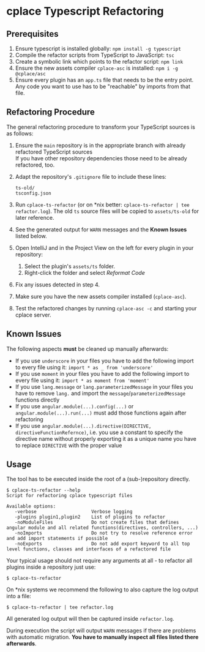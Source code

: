 # cplace Typescript Refactoring

## Prerequisites

1. Ensure typescript is installed globally: `npm install -g typescript`
2. Compile the refactor scripts from TypeScript to JavaScript: `tsc`
3. Create a symbolic link which points to the refactor script: `npm link`
4. Ensure the new assets compiler `cplace-asc` is installed: `npm i -g @cplace/asc`
5. Ensure every plugin has an `app.ts` file that needs to be the entry point. Any code you want to use has to be "reachable" by imports from that file.


## Refactoring Procedure

The general refactoring procedure to transform your TypeScript sources is as follows:

1. Ensure the `main` repository is in the appropriate branch with already refactored TypeScript sources<br>
    If you have other repository dependencies those need to be already refactored, too.
    
2. Adapt the repository's `.gitignore` file to include these lines:<br>
    ```
    ts-old/
    tsconfig.json
    ```
    
3. Run `cplace-ts-refactor` (or on *nix better: `cplace-ts-refactor | tee refactor.log`). The old `ts` source files will be copied to `assets/ts-old` for later reference.

4. See the generated output for `WARN` messages and the **Known Issues** listed below.

5. Open IntelliJ and in the Project View on the left for every plugin in your repository:
    1. Select the plugin's `assets/ts` folder.
    2. Right-click the folder and select *Reformat Code*
    
6. Fix any issues detected in step 4.

7. Make sure you have the new assets compiler installed (`cplace-asc`).

8. Test the refactored changes by running `cplace-asc -c` and starting your cplace server.

## Known Issues

The following aspects **must** be cleaned up manually afterwards:

- If you use `underscore` in your files you have to add the following import to every file using it: `import * as _ from 'underscore'`
- If you use `moment` in your files you have to add the following import to every file using it: `import * as moment from 'moment'`
- If you use `lang.message` or `lang.parameterizedMessage` in your files you have to remove `lang.` and import the `message`/`parameterizedMessage` functions directly
- If you use `angular.module(...).config(...)` or `angular.module(...).run(...)` must add those functions again after refactoring
- If you use `angular.module(...).directive(DIRECTIVE, directiveFunctionRefernce)`, i.e. you use a constant to specify the directive name without properly exporting it as a unique name you have to replace `DIRECTIVE` with the proper value

## Usage

The tool has to be executed inside the root of a (sub-)repository directly.
```
$ cplace-ts-refactor --help
Script for refactoring cplace typescript files

Available options:
   -verbose                    Verbose logging
   -plugins plugin1,plugin2    List of plugins to refactor
   -noModuleFiles              Do not create files that defines angular module and all related functions(directives, controllers, ...)
   -noImports                  Do not try to resolve reference error and add import statements if possible
   -noExports                  Do not add export keyword to all top level functions, classes and interfaces of a refactored file
```

Your typical usage should not require any arguments at all - to refactor all plugins inside a repository just use:
```
$ cplace-ts-refactor
```

On *nix systems we recommend the following to also capture the log output into a file:
```
$ cplace-ts-refactor | tee refactor.log
```

All generated log output will then be captured inside `refactor.log`.

During execution the script will output `WARN` messages if there are problems with automatic migration. **You have to manually inspect all files listed there afterwards**.




<!--
#### Old Stuff
 
Our directory structure for typescript files is
```
cf.cplace.plugin
-- assets
---- ts
------ dir1
------ dir2
------ file1.ts
------ file2.ts
------ tscommand.txt
```  
 
// MyCtrl.ts
```typescript
module cf.cplace.myPlugin {
    
    class MyCtrl {
        constructor(){}
        
        method1() {}
    }
    
    angular.module('cf.cplace.myPlugin')
    .controller('cf.cplace.myPlugin.MyCtrl', MyCtrl);
}    
```
// MyDirective.ts
```typescript
module cf.cplace.myPlugin {
    
    
    function myDirective() {
        return {
            controller: MyCtrl.CTRL_NAME
           ...
        }
    }
    
    angular.module('cf.cplace.myPlugin')
    .directive('myDirective', myDirective);
}    
```


**Will be refactored to**


 // MyCtrl.ts
```typescript
export class MyCtrl {
    static CTRL_NAME = 'cf.cplace.myPlugin.MyCtrl';
    
    constructor(){}
    
    method1() {}
}
```

// MyDirective.ts
```typescript
import {MyCtrl} from './MyCtrl';

export function myDirective() {
    return {
       controller: MyCtrl.CTRL_NAME
        ...
    }
}
```


**!! DESCRIBE MORE**
a new file will be created if it doesnt exists yet
// module.ts
```typescript
import {MyCtrl} from './MyCtrl';
import {myDirective} from './myDirective';

export const angular
    .module('cf.cplace.myPlugin')
    .controller(MyCtrl.CTRL_NAME, MyCtrl);
    .directive('myDirective', myDirective);
    .name;
```
-->
